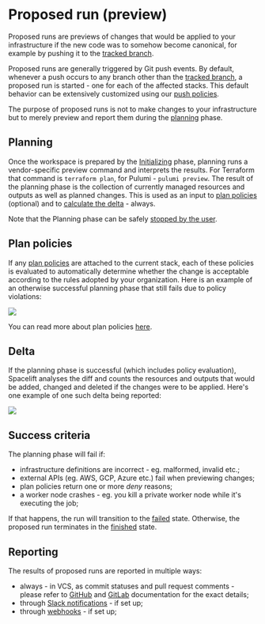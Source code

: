 # Proposed run (preview)

Proposed runs are previews of changes that would be applied to your infrastructure if the new code was to somehow become canonical, for example by pushing it to the [tracked branch](../stack/stack-settings.md#repository-and-branch).

Proposed runs are generally triggered by Git push events. By default, whenever a push occurs to any branch other than the [tracked branch](../stack/stack-settings.md#repository-and-branch), a proposed run is started - one for each of the affected stacks. This default behavior can be extensively customized using our [push policies](../policy/git-push-policy.md).

The purpose of proposed runs is not to make changes to your infrastructure but to merely preview and report them during the [planning](proposed.md#planning) phase.

## Planning

Once the workspace is prepared by the [Initializing](./#initializing) phase, planning runs a vendor-specific preview command and interprets the results. For Terraform that command is `terraform plan`, for Pulumi - `pulumi preview`. The result of the planning phase is the collection of currently managed resources and outputs as well as planned changes. This is used as an input to [plan policies](proposed.md#plan-policies) (optional) and to [calculate the delta](proposed.md#delta) - always.

Note that the Planning phase can be safely [stopped by the user](./#stopping-runs).

## Plan policies

If any [plan policies](../policy/terraform-plan-policy.md) are attached to the current stack, each of these policies is evaluated to automatically determine whether the change is acceptable according to the rules adopted by your organization. Here is an example of an otherwise successful planning phase that still fails due to policy violations:

![](../../assets/screenshots/Test_multi-endpoint_support___6__·_Managed_stack.png)

You can read more about plan policies [here](../policy/terraform-plan-policy.md).

## Delta

If the planning phase is successful (which includes policy evaluation), Spacelift analyses the diff and counts the resources and outputs that would be added, changed and deleted if the changes were to be applied. Here's one example of one such delta being reported:

![](<../../assets/screenshots/01DTA81NX98GZ17DFND94KXTPP_·_End-to-end_testing (1).png>)

## Success criteria

The planning phase will fail if:

* infrastructure definitions are incorrect - eg. malformed, invalid etc.;
* external APIs (eg. AWS, GCP, Azure etc.) fail when previewing changes;
* plan policies return one or more _deny_ reasons;
* a worker node crashes - eg. you kill a private worker node while it's executing the job;

If that happens, the run will transition to the [failed](./#failed) state. Otherwise, the proposed run terminates in the [finished](./#finished) state.

## Reporting

The results of proposed runs are reported in multiple ways:

* always - in VCS, as commit statuses and pull request comments - please refer to [GitHub](../../integrations/source-control/github.md) and [GitLab](../../integrations/source-control/gitlab.md) documentation for the exact details;
* through [Slack notifications](../../integrations/slack.md) - if set up;
* through [webhooks](../../integrations/webhooks.md) - if set up;
